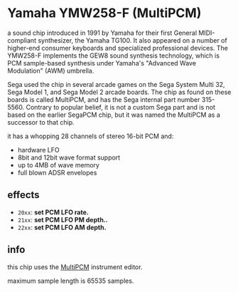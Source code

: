 # Yamaha YMW258-F (MultiPCM)

 a sound chip introduced in 1991 by Yamaha for their first General MIDI-compliant synthesizer, the Yamaha TG100. It also appeared on a number of higher-end consumer keyboards and specialized professional devices. The YMW258-F implements the GEW8 sound synthesis technology, which is PCM sample-based synthesis under Yamaha's "Advanced Wave Modulation" (AWM) umbrella.

Sega used the chip in several arcade games on the Sega System Multi 32, Sega Model 1, and Sega Model 2 arcade boards. The chip as found on these boards is called MultiPCM, and has the Sega internal part number 315-5560. Contrary to popular belief, it is not a custom Sega part and is not based on the earlier SegaPCM chip, but it was named the MultiPCM as a successor to that chip. 

it has a whopping 28 channels of stereo 16-bit PCM and:

- hardware LFO
- 8bit and 12bit wave format support
- up to 4MB of wave memory
- full blown ADSR envelopes

## effects

- `20xx`: **set PCM LFO rate.**
- `21xx`: **set PCM LFO PM depth..**
- `22xx`: **set PCM LFO AM depth.**


## info

this chip uses the [MultiPCM](../4-instrument/multipcm.md) instrument editor.

maximum sample length is 65535 samples.
